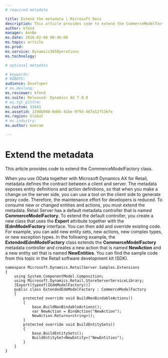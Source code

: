 ```yaml
---
# required metadata

title: Extend the metadata | Microsoft Docs
description: This article provides code to extend the CommerceModelFactory class.
author: kfend
manager: AnnBe
ms.date: 2016-02-06 00:46:00
ms.topic: article
ms.prod: 
ms.service: Dynamics365Operations
ms.technology: 

# optional metadata

# keywords: 
# ROBOTS: 
audience: Developer
# ms.devlang: 
ms.reviewer: kfend
ms.suite: Released- Dynamics AX 7.0.0
# ms.tgt_pltfrm: 
ms.custom: 31641
ms.assetid: 3290b948-0d66-41be-9793-467e52f536fe
ms.region: Global
# ms.industry: 
ms.author: meeram

---
```


# Extend the metadata

This article provides code to extend the CommerceModelFactory class.

When you use OData together with Microsoft Dynamics AX for Retail, metadata defines the contract between a client and server. The metadata exposes entity definitions and action definitions, so that when you make a change on the server side, you can use a tool on the client side to generate proxy code. Therefore, the maintenance effort for developers is reduced. To consume new or changed entities and actions, you must extend the metadata. Retail Server has a default metadata controller that is named **CommerceModelFactory**. To extend the default controller, you create a new class that uses the **Export** attribute together with the **IEdmModelFactory** interface. You can then add and override existing code. For example, you can add new entity sets, new actions, new complex types, or new exception types. In the following example, the **ExtendedEdmModelFactory** class extends the **CommerceModelFactory** metadata controller and creates a new action that is named **NewAction** and a new entity set that is named **NewEntities**. You can find the sample code from this topic in the Retail software development kit (SDK).

    namespace Microsoft.Dynamics.RetailServer.Samples.Extensions
    {
        using System.ComponentModel.Composition;
        using Microsoft.Dynamics.Retail.StoreServerServiceLibrary;
        [Export(typeof(IEdmModelFactory))]
        public class ExtendedEdmModelFactory : CommerceModelFactory
        {
            protected override void BuildNonBindableActions()
            {
                base.BuildNonBindableActions();
                var NewAction = BindAction("NewAction");
                NewAction.Returns<string>();
            }
            protected override void BuildEntitySets()
            {
                base.BuildEntitySets();
                BuildEntitySet<NewEntity>("NewEntities");
            }
        }
    }

